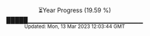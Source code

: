 <p align="center">
⏳Year Progress (19.59 %) <br>
█████▁▁▁▁▁▁▁▁▁▁▁▁▁▁▁▁▁▁▁▁▁▁▁▁▁ <br>
<sub>Updated: Mon, 13 Mar 2023 12:03:44 GMT</sub>
</p>

